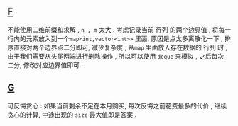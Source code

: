 ## [F](https://codeforces.com/contest/1974/problem/F)

不能使用二维前缀和求解 , `n , m` 太大 . 考虑记录当前 行列 的两个边界值 , 将每一行内的元素放入到一个`map<int,vector<int>>` 里面, 原因是点太多离散化一下 , 排序直接对两个边界点二分即可, 减少复杂度 , 从`map` 里面放入存在数据的 行列 时 , 由于我们需要从头尾两端进行删除操作 , 所以可以使用 `deque` 来模拟 , 之后每次 二分, 修改对应边界值即可 . 



## [G](https://codeforces.com/contest/1974/problem/G)

可反悔贪心 : 如果当前剩余不足在本月购买,  每次反悔之前花费最多的代价 , 继续贪心的计算, 中途出现的 `size` 最大值即是答案 . 